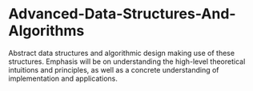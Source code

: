 # Advanced-Data-Structures-And-Algorithms

Abstract data structures and algorithmic design making use of these structures. Emphasis will be on understanding the high-level theoretical intuitions and principles, as well as a concrete understanding of implementation and applications.
